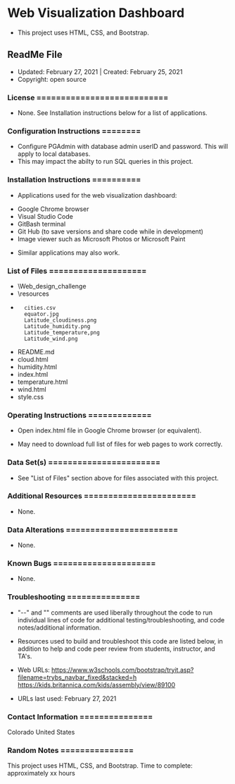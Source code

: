 # Web Visualization Dashboard
* This project uses HTML, CSS, and Bootstrap.

## ReadMe File
* Updated: February 27, 2021 | Created: February 25, 2021
* Copyright: open source

### License ===========================
* None. See Installation instructions below for a list of applications.


### Configuration Instructions ========
* Configure PGAdmin with database admin userID and password. This will apply to local databases.
* This may impact the abilty to run SQL queries in this project.


### Installation Instructions ==========
* Applications used for the web visualization dashboard:
- Google Chrome browser
- Visual Studio Code
- GitBash terminal
- Git Hub (to save versions and share code while in development)
- Image viewer such as Microsoft Photos or Microsoft Paint

* Similar applications may also work.



### List of Files ====================
* \Web_design_challenge
*    \resources
-       cities.csv
        equator.jpg
        Latitude_cloudiness.png
        Latitude_humidity.png
        Latitude_temperature,png
        Latitude_wind.png
*   README.md
*   cloud.html
*   humidity.html
*   index.html
*   temperature.html
*   wind.html
*   style.css


### Operating Instructions =============
* Open index.html file in Google Chrome browser (or equivalent).
- May need to download full list of files for web pages to work correctly.


### Data Set(s) =======================
* See "List of Files" section above for files associated with this project.


### Additional Resources =======================
* None.


###  Data Alterations =======================
* None.


###  Known Bugs =====================
* None.


### Troubleshooting ===============
* "--" and "<!---->"  comments are used liberally throughout the code to run individual lines of code for additional testing/troubleshooting, and code notes/additional information.

* Resources used to build and troubleshoot this code are listed below, in addition to help and code peer review from students, instructor, and TA's.

* Web URLs:
https://www.w3schools.com/bootstrap/tryit.asp?filename=trybs_navbar_fixed&stacked=h
https://kids.britannica.com/kids/assembly/view/89100


* URLs last used: February 27, 2021


###  Contact Information ===============
Colorado   United States


### Random Notes ===============
This project uses HTML, CSS, and Bootstrap.
Time to complete: approximately xx hours
